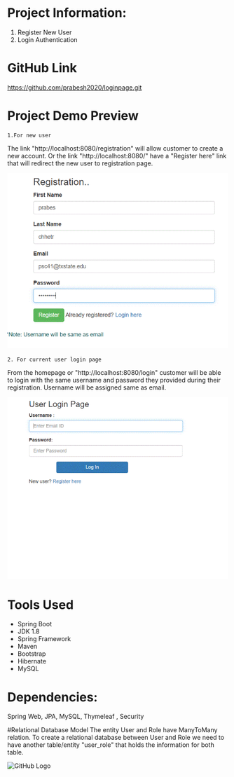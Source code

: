 # Project Information:
1. Register New User
2. Login Authentication 

# GitHub Link
https://github.com/prabesh2020/loginpage.git


# Project Demo Preview
	1.For new user

The link "http://localhost:8080/registration" will allow customer to create a new 	account. Or the link "http://localhost:8080/" have a "Register here" link that 	will redirect the new user to registration page. 





![GitHub Logo](https://github.com/prabesh2020/loginpage/blob/master/src/main/resources/images/registration.GIF)




	2. For current user login page
From the homepage or "http://localhost:8080/login" customer will be able to login with the same username and password they provided during their registration. Username will be assigned same as email.

![GitHub Logo](https://github.com/prabesh2020/loginpage/blob/master/src/main/resources/images/Login.GIF)

# Tools Used
- Spring Boot
- JDK 1.8
- Spring Framework
- Maven 
- Bootstrap
- Hibernate
- MySQL

# Dependencies:
Spring Web, JPA, MySQL, Thymeleaf , Security

#Relational Database Model
The entity User and Role have ManyToMany relation. To create a relational database between
User and Role we need to have another table/entity "user_role" that holds the information for both table.

![GitHub Logo](C:\Users\prabesh\eclipse-workspace\springboot-registration\src\main\resources\images\Capture.GIF)













